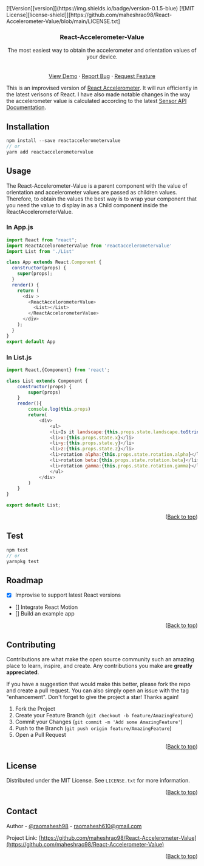 <div id="top"></div>
[![Version][version]](https://img.shields.io/badge/version-0.1.5-blue)
[![MIT License][license-shield]][https://github.com/maheshrao98/React-Accelerometer-Value/blob/main/LICENSE.txt]
<div align="center">
  <h3 align="center">React-Accelerometer-Value</h3>

  <p align="center">
    The most easiest way to obtain the accelerometer and orientation values of your device.
    <br />
    <br />
    <br />
    <a href="https://reactaccelerometertest.netlify.app">View Demo</a>
    ·
    <a href="https://github.com/maheshrao98/React-Accelerometer-Value/issues">Report Bug</a>
    ·
    <a href="https://github.com/maheshrao98/React-Accelerometer-Value/issues">Request Feature</a>
  </p>
</div>

This is an improvised version of [React Accelerometer](https://www.npmjs.com/package/react-accelerometer). It will run efficiently in the latest verisons of React. I have also made notable changes in the way the accelerometer value is calculated according to the latest [Sensor API Documentation](https://developer.mozilla.org/en-US/docs/Web/API/Sensor_APIs). 

## Installation
```js
npm install --save reactaccelerometervalue
// or
yarn add reactaccelerometervalue
```

## Usage
The React-Accelerometer-Value is a parent component with the value of orientation and accelerometer values are passed as children values. Therefore, to obtain the values the best way is to wrap your component that you need the value to display in as a Child component inside the ReactAccelerometerValue.

### In App.js
```js
import React from "react";
import ReactAccelorometerValue from 'reactaccelerometervalue'
import List from './List'

class App extends React.Component {
  constructor(props) {
    super(props);
  }
  render() {
    return (
      <div >
        <ReactAccelorometerValue>
          <List></List>
        </ReactAccelorometerValue>
      </div>
    );
  }
}
export default App
```
### In List.js
```js
import React,{Component} from 'react';

class List extends Component {
    constructor(props) {
        super(props)
    }
    render(){
        console.log(this.props)
        return(
            <div>
                <ul>
                <li>Is it landscape:{this.props.state.landscape.toString()} </li>
                <li>x:{this.props.state.x}</li>
                <li>y:{this.props.state.y}</li>
                <li>z:{this.props.state.z}</li>
                <li>rotation alpha:{this.props.state.rotation.alpha}</li>
                <li>rotation beta:{this.props.state.rotation.beta}</li>
                <li>rotation gamma:{this.props.state.rotation.gamma}</li>
                </ul>
            </div>
        )
    }
}

export default List;
```
<p align="right">(<a href="#top">Back to top</a>)</p>

## Test
```js
npm test
// or
yarnpkg test
```

## Roadmap
- [x] Improvise to support latest React versions
- [] Integrate React Motion
- [] Build an example app

<p align="right">(<a href="#top">Back to top</a>)</p>

## Contributing

Contributions are what make the open source community such an amazing place to learn, inspire, and create. Any contributions you make are **greatly appreciated**.

If you have a suggestion that would make this better, please fork the repo and create a pull request. You can also simply open an issue with the tag "enhancement".
Don't forget to give the project a star! Thanks again!

1. Fork the Project
2. Create your Feature Branch (`git checkout -b feature/AmazingFeature`)
3. Commit your Changes (`git commit -m 'Add some AmazingFeature'`)
4. Push to the Branch (`git push origin feature/AmazingFeature`)
5. Open a Pull Request

<p align="right">(<a href="#top">Back to top</a>)</p>

## License
Distributed under the MIT License. See `LICENSE.txt` for more information.

<p align="right">(<a href="#top">Back to top</a>)</p>

## Contact

Author - [@raomahesh98](https://twitter.com/raomahesh98) - raomahesh610@gmail.com

Project Link: [https://github.com/maheshrao98/React-Accelerometer-Value](https://github.com/maheshrao98/React-Accelerometer-Value)

<p align="right">(<a href="#top">Back to top</a>)</p>
